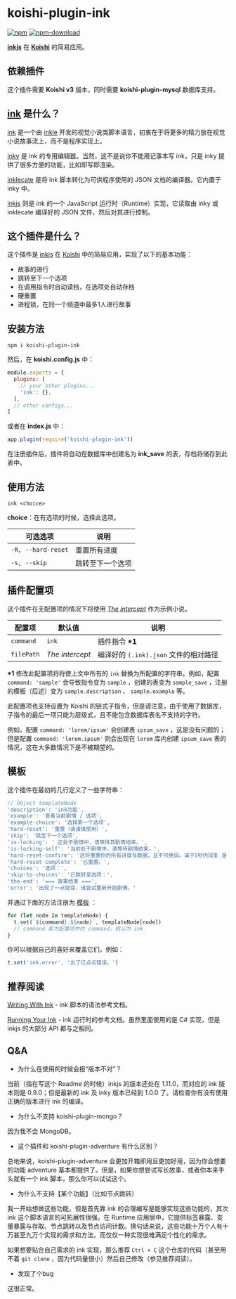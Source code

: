 # koishi-plugin-ink

[![npm](https://img.shields.io/npm/v/koishi-plugin-ink?style=flat-square)](https://www.npmjs.com/package/koishi-plugin-ink)
[![npm-download](https://img.shields.io/npm/dw/koishi-plugin-ink?style=flat-square)](https://www.npmjs.com/package/koishi-plugin-ink)

**[inkjs](https://github.com/y-lohse/inkjs)** 在 **[Koishi](https://github.com/koishijs/koishi)** 的简易应用。

## 依赖插件

这个插件需要 **Koishi v3** 版本，同时需要 **koishi-plugin-mysql** 数据库支持。

## [ink](https://github.com/inkle/ink) 是什么？

[ink](https://github.com/inkle/ink) 是一个由 [inkle](https://www.inklestudios.com/) 开发的视觉小说类脚本语言，初衷在于将更多的精力放在视觉小说故事流上，而不是程序实现上。

[inky](https://github.com/inkle/inky) 是 ink 的专用编辑器。当然，这不是说你不能用记事本写 ink，只是 inky 提供了很多方便的功能，比如即写即渲染。

[inklecate](https://github.com/inkle/ink/releasaes) 是将 ink 脚本转化为可供程序使用的 JSON 文档的编译器。它内置于 inky 中。

[inkjs](https://github.com/y-lohse/inkjs) 则是 ink 的一个 JavaScript 运行时（Runtime）实现，它读取由 inky 或 inklecate 编译好的 JSON 文件，然后对其进行控制。

## 这个插件是什么？

这个插件是 [inkjs](https://github.com/y-lohse/inkjs) 在 [Koishi](https://github.com/koishijs/koishi) 中的简易应用，实现了以下的基本功能：

- 故事的进行
- 跳转至下一个选项
- 在调用指令时自动读档，在选项处自动存档
- 硬重置
- 进程锁，在同一个频道中最多1人进行故事

## 安装方法

```shell
npm i koishi-plugin-ink
```

然后，在 **koishi.config.js** 中：

```js
module.exports = {
  plugins: [
    // your other plugins...
    'ink': {},
  ],
  // other configs...
]
```

或者在 **index.js** 中：

```js
app.plugin(require('koishi-plugin-ink'))
```

在注册插件后，插件将自动在数据库中创建名为 **ink_save** 的表，存档将储存到此表中。

## 使用方法

```
ink <choice>
```

**choice**：在有选项的时候，选择此选项。

| 可选选项           | 说明             |
| ------------------ | ---------------- |
| `-R, --hard-reset` | 重置所有进度     |
| `-s, --skip`       | 跳转至下一个选项 |

## 插件配置项

这个插件在无配置项的情况下将使用 *[The intercept](https://www.inklestudios.com/ink/theintercept/)* 作为示例小说。

| 配置项           | 默认值  | 说明                                                         |
| ---------------- | ------- | ------------------------------------------------------------ |
| `command`        | `ink`       | 插件指令 **\*1**                             |
| `filePath`     | *The intercept*   | 编译好的 `(.ink).json` 文件的相对路径 |

**\*1** 修改此配置项将将使上文中所有的 `ink` 替换为所配置的字符串。例如，配置 `command: 'sample'`  会导致指令变为 `sample` ，创建的表变为 `sample_save` ，注册的模板（后述）变为 `sample.description` 、 `sample.example` 等。

此配置项也支持设置为 Koishi 的链式子指令，但是请注意，由于使用了数据库，子指令的最后一项只能为层级式，且不能包含数据库表名不支持的字符。

例如，配置 `command: 'lorem/ipsum'` 会创建表 `ipsum_save` ，这是没有问题的；但是配置 `command: 'lorem.ipsum'` 则会出现在 `lorem` 库内创建 `ipsum_save` 表的情况，这在大多数情况下是不被期望的。

## 模板

这个插件在最初的几行定义了一些字符串：

```js
// Object templateNode
'description': 'ink功能',
'example': '查看当前剧情 / 选项',
'example-choice': '选择第一个选项',
'hard-reset': '重置（请谨慎使用）',
'skip': '跳至下一个选项',
'is-locking': ' 正处于剧情中，请等待其剧情结束。',
'is-locking-self': '当前处于剧情中，请等待剧情结束。',
'hard-reset-confirm': '这将重置你的所有进度与数据，且不可挽回。请于5秒内回复 是 或 y(es) 以确认。',
'hard-reset-complete': '已重置。',
'choices': '选项：',
'skip-to-choices': '已跳转至选项：',
'the-end': '=== 故事结束 ===',
'error': '出现了一点错误，请尝试重新开始剧情。'
```

并通过下面的方法注册为 [模板](https://koishi.js.org/api/utils.html#模板操作)  ：

```js
for (let node in templateNode) {
  t.set(`${command}.${node}`, templateNode[node])
  // command 即为配置项中的 command，默认为 ink
}
```

你可以根据自己的喜好来覆盖它们，例如：

```js
t.set('ink.error', '出了亿点点错误。')
```

## 推荐阅读

[Writing With Ink](https://github.com/inkle/ink/blob/master/Documentation/WritingWithInk.md) - ink 脚本的语法参考文档。

[Running Your Ink](https://github.com/inkle/ink/blob/master/Documentation/RunningYourInk.md) - ink 运行时的参考文档。虽然里面使用的是 C# 实现，但是 inkjs 的大部分 API 都与之相同。

## Q&A

- 为什么在使用的时候会报“版本不对”？

当前（指在写这个 Readme 的时候）inkjs 的版本还处在 1.11.0，而对应的 ink 版本则是 0.9.0；但是最新的 ink 及 inky 版本已经到 1.0.0 了。请检查你有没有使用正确的版本进行 ink 的编译。

- 为什么不支持 koishi-plugin-mongo？

因为我不会 MongoDB。

- 这个插件和 koishi-plugin-adventure 有什么区别？

总地来说，koishi-plugin-adventure 会更加开箱即用且更加好用，因为你会想要的功能 adventure 基本都提供了。但是，如果你想尝试写长故事，或者你本来手头就有一个 ink 脚本，那么你可以试试这个。

- 为什么不支持【某个功能】（比如节点跳转）

我一开始想做这些功能，但是首先靠 ink 的合理编写是能够实现这些功能的，其次 ink 这个脚本语言的可拓展性很强。在 Runtime 应用层中，它提供标签暴露、变量暴露与存取、节点跳转以及节点访问计数。换句话来说，这些功能十万个人有十万甚至九万个实现的需求和方法，而仅仅一种实现很难满足个性化的需求。

如果想要贴合自己需求的 ink 实现，那么推荐 `Ctrl + C` 这个仓库的代码（甚至用不着 `git clone` ，因为代码量很小）然后自己修改（参见推荐阅读）。

- 发现了个bug

这很正常。